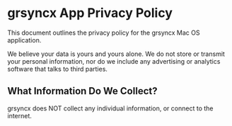 # grsyncx App Privacy Policy

This document outlines the privacy policy for the grsyncx Mac OS application.

We believe your data is yours and yours alone. We do not store or transmit your personal information, nor do we include any advertising or analytics software that talks to third parties.

## What Information Do We Collect?

grsyncx does NOT collect any individual information, or connect to the internet.
